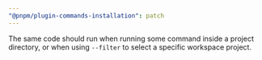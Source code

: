 ```yaml
---
"@pnpm/plugin-commands-installation": patch
---
```


The same code should run when running some command inside a project directory, or when using `--filter` to select a specific workspace project.
